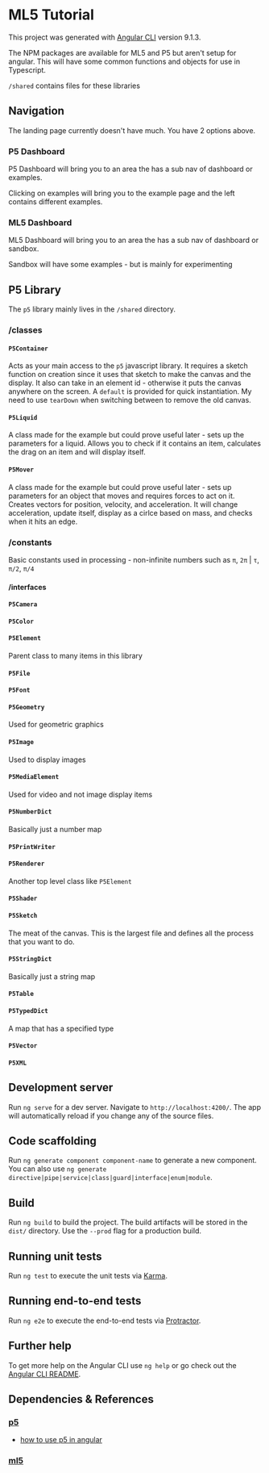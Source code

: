 # ML5 Tutorial

This project was generated with [Angular CLI](https://github.com/angular/angular-cli) version 9.1.3.

The NPM packages are available for ML5 and P5 but aren't setup for angular. This will have some common functions and objects for use in Typescript.

`/shared` contains files for these libraries

## Navigation

The landing page currently doesn't have much. You have 2 options above.

### P5 Dashboard

P5 Dashboard will bring you to an area the has a sub nav of dashboard or examples.

Clicking on examples will bring you to the example page and the left contains different examples.

### ML5 Dashboard

ML5 Dashboard will bring you to an area the has a sub nav of dashboard or sandbox.

Sandbox will have some examples - but is mainly for experimenting

## P5 Library

The `p5` library mainly lives in the `/shared` directory.

### /classes

#### `P5Container` 

Acts as your main access to the `p5` javascript library. It requires a sketch function
on creation since it uses that sketch to make the canvas and the display. It also can take in an
element id - otherwise it puts the canvas anywhere on the screen. A `default` is provided for
quick instantiation. My need to use `tearDown` when switching between to remove the old canvas.

#### `P5Liquid`

A class made for the example but could prove useful later - sets up the parameters for a liquid.
Allows you to check if it contains an item, calculates the drag on an item and will display itself.

#### `P5Mover`

A class made for the example but could prove useful later - sets up parameters for an object that
moves and requires forces to act on it. Creates vectors for position, velocity, and acceleration.
It will change acceleration, update itself, display as a cirlce based on mass, and checks when it hits an edge. 


### /constants

Basic constants used in processing - non-infinite numbers such as `π`, `2π` | `τ`, `π/2`, `π/4`


#### /interfaces

#### `P5Camera`

#### `P5Color`

#### `P5Element`

Parent class to many items in this library

#### `P5File`

#### `P5Font`

#### `P5Geometry`

Used for geometric graphics

#### `P5Image`

Used to display images

#### `P5MediaElement`

Used for video and not image display items

#### `P5NumberDict`

Basically just a number map

#### `P5PrintWriter`

#### `P5Renderer`

Another top level class like `P5Element`

#### `P5Shader`

#### `P5Sketch`

The meat of the canvas. This is the largest file and defines all the process that you want to do.

#### `P5StringDict`

Basically just a string map

#### `P5Table`

#### `P5TypedDict`

A map that has a specified type

#### `P5Vector`

#### `P5XML`




## Development server

Run `ng serve` for a dev server. Navigate to `http://localhost:4200/`. The app will automatically reload if you change any of the source files.

## Code scaffolding

Run `ng generate component component-name` to generate a new component. You can also use `ng generate directive|pipe|service|class|guard|interface|enum|module`.

## Build

Run `ng build` to build the project. The build artifacts will be stored in the `dist/` directory. Use the `--prod` flag for a production build.

## Running unit tests

Run `ng test` to execute the unit tests via [Karma](https://karma-runner.github.io).

## Running end-to-end tests

Run `ng e2e` to execute the end-to-end tests via [Protractor](http://www.protractortest.org/).

## Further help

To get more help on the Angular CLI use `ng help` or go check out the [Angular CLI README](https://github.com/angular/angular-cli/blob/master/README.md).

## Dependencies & References

### [p5](https://www.npmjs.com/package/p5)

* [how to use p5 in angular](https://stackoverflow.com/questions/49472433/how-to-use-p5-js-in-angular-5-application)

### [ml5](https://www.npmjs.com/package/ml5)
